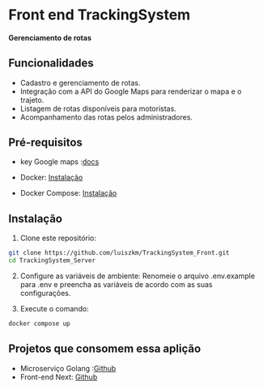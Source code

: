 
# Front end TrackingSystem
#### Gerenciamento de rotas

## Funcionalidades

- Cadastro e gerenciamento de rotas.
- Integração com a API do Google Maps para renderizar o mapa e o trajeto.
- Listagem de rotas disponíveis para motoristas.
- Acompanhamento das rotas pelos administradores.

## Pré-requisitos
- key Google maps :[docs](https://console.cloud.google.com/apis/library/maps-backend.googleapis.com?project=dulcet-fuze-396315)

- Docker: [Instalação](https://docs.docker.com/get-docker/)
- Docker Compose: [Instalação](https://docs.docker.com/compose/install/)

## Instalação

1. Clone este repositório:
```bash
git clone https://github.com/luiszkm/TrackingSystem_Front.git
cd TrackingSystem_Server
```
2. Configure as variáveis de ambiente:
Renomeie o arquivo .env.example para .env e preencha as variáveis de acordo com as suas configurações.

3. Execute o comando:
```bash
docker compose up
```
## Projetos que consomem essa aplição
- Microserviço Golang :[Github](https://github.com/luiszkm/microservices_GO)
- Front-end Next: [Github](https://github.com/luiszkm/TrackingSystem_Server)

